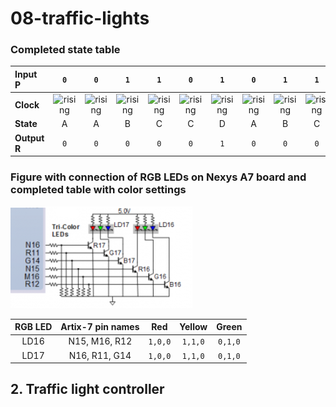# 08-traffic-lights

### Completed state table
| **Input P** | `0` | `0` | `1` | `1` | `0` | `1` | `0` | `1` | `1` | `1` | `1` | `0` | `0` | `1` | `1` | `1` |
| :-- | :-: | :-: | :-: | :-: | :-: | :-: | :-: | :-: | :-: | :-: | :-: | :-: | :-: | :-: | :-: | :-: |
| **Clock** | ![rising](Images/eq_uparrow.png) | ![rising](Images/eq_uparrow.png) | ![rising](Images/eq_uparrow.png) | ![rising](Images/eq_uparrow.png) | ![rising](Images/eq_uparrow.png) | ![rising](Images/eq_uparrow.png) | ![rising](Images/eq_uparrow.png) | ![rising](Images/eq_uparrow.png) | ![rising](Images/eq_uparrow.png) | ![rising](Images/eq_uparrow.png) | ![rising](Images/eq_uparrow.png) | ![rising](Images/eq_uparrow.png) | ![rising](Images/eq_uparrow.png) | ![rising](Images/eq_uparrow.png) | ![rising](Images/eq_uparrow.png) | ![rising](Images/eq_uparrow.png) |
| **State** | A | A | B | C | C | D | A | B | C | D | B | B | B | C | D | B |
| **Output R** | `0` | `0` | `0` | `0` | `0` | `1` | `0` | `0` | `0` | `1` | `0` | `0` | `0` | `0` | `1` | `0` |

### Figure with connection of RGB LEDs on Nexys A7 board and completed table with color settings
<img src="https://github.com/xlovas00/Digital-electronics-1/blob/main/Labs/08-traffic_lights/Images/led_scheme.png">

| **RGB LED** | **Artix-7 pin names** | **Red** | **Yellow** | **Green** |
| :-: | :-: | :-: | :-: | :-: |
| LD16 | N15, M16, R12 | `1,0,0` | `1,1,0` | `0,1,0` |
| LD17 | N16, R11, G14 | `1,0,0` | `1,1,0` | `0,1,0` |

## 2. Traffic light controller

